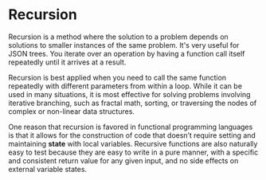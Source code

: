 # Recursion

Recursion is a method where the solution to a problem depends on solutions to smaller instances of the same problem.  It's very useful for JSON trees.  You iterate over an operation by having a function call itself repeatedly until it arrives at a result.

Recursion is best applied when you need to call the same function repeatedly with different parameters from within a loop. While it can be used in many situations, it is most effective for solving problems involving iterative branching, such as fractal math, sorting, or traversing the nodes of complex or non-linear data structures.

One reason that recursion is favored in functional programming languages is that it allows for the construction of code that doesn’t require setting and maintaining **state** with local variables. Recursive functions are also naturally easy to test because they are easy to write in a pure manner, with a specific and consistent return value for any given input, and no side effects on external variable states.

